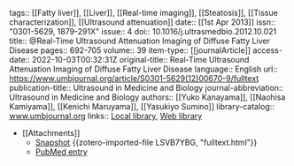 tags:: [[Fatty liver]], [[Liver]], [[Real-time imaging]], [[Steatosis]], [[Tissue characterization]], [[Ultrasound attenuation]]
date:: [[1st Apr 2013]]
issn:: "0301-5629, 1879-291X"
issue:: 4
doi:: 10.1016/j.ultrasmedbio.2012.10.021
title:: @Real-Time Ultrasound Attenuation Imaging of Diffuse Fatty Liver Disease
pages:: 692-705
volume:: 39
item-type:: [[journalArticle]]
access-date:: 2022-10-03T00:32:31Z
original-title:: Real-Time Ultrasound Attenuation Imaging of Diffuse Fatty Liver Disease
language:: English
url:: https://www.umbjournal.org/article/S0301-5629(12)00670-9/fulltext
publication-title:: Ultrasound in Medicine and Biology
journal-abbreviation:: Ultrasound in Medicine and Biology
authors:: [[Yuko Kanayama]], [[Naohisa Kamiyama]], [[Kenichi Maruyama]], [[Yasukiyo Sumino]]
library-catalog:: www.umbjournal.org
links:: [Local library](zotero://select/library/items/QX9R6IBX), [Web library](https://www.zotero.org/users/6786528/items/QX9R6IBX)

- [[Attachments]]
	- [Snapshot](https://www.umbjournal.org/article/S0301-5629(12)00670-9/fulltext) {{zotero-imported-file LSVB7YBG, "fulltext.html"}}
	- [PubMed entry](http://www.ncbi.nlm.nih.gov/pubmed/23415286)
